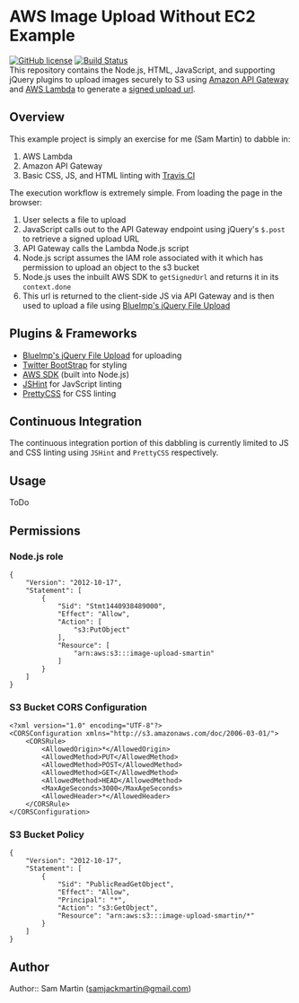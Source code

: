 # AWS Image Upload Without EC2 Example  
 [![GitHub license](https://img.shields.io/github/license/Sam-Martin/servicenow-powershell.svg)](LICENSE) [![Build Status](https://travis-ci.org/X0nic/chef-snapraid.svg)](https://travis-ci.org/sam-martin/aws-image-upload-without-ec2)  
This repository contains the Node.js, HTML, JavaScript, and supporting jQuery plugins to upload images securely to S3 using [Amazon API Gateway](https://aws.amazon.com/api-gateway/) and [AWS Lambda](https://aws.amazon.com/lambda/) to generate a [signed upload url](http://docs.aws.amazon.com/AmazonS3/latest/dev/PresignedUrlUploadObject.html).

## Overview
This example project is simply an exercise for me (Sam Martin) to dabble in:

1. AWS Lambda  
2. Amazon API Gateway  
3. Basic CSS, JS, and HTML linting with [Travis CI](https://travis-ci.org/)    

The execution workflow is extremely simple. From loading the page in the browser: 

1. User selects a file to upload 
2. JavaScript calls out to the API Gateway endpoint using jQuery's `$.post` to retrieve a signed upload URL  
3. API Gateway calls the Lambda Node.js script  
4. Node.js script assumes the IAM role associated with it which has permission to upload an object to the s3 bucket  
5. Node.js uses the inbuilt AWS SDK to `getSignedUrl` and returns it in its `context.done`  
6. This url is returned to the client-side JS via API Gateway and is then used to upload a file using [BlueImp's jQuery File Upload](https://github.com/blueimp/jQuery-File-Upload)  

## Plugins & Frameworks
* [BlueImp's jQuery File Upload](https://github.com/blueimp/jQuery-File-Upload) for uploading
* [Twitter BootStrap](http://getbootstrap.com/) for styling
* [AWS SDK](https://aws.amazon.com/sdk-for-node-js/) (built into Node.js)
* [JSHint](https://www.npmjs.com/package/jshint) for JavScript linting
* [PrettyCSS](https://www.npmjs.com/package/PrettyCSS) for CSS linting

## Continuous Integration
The continuous integration portion of this dabbling is currently limited to JS and CSS linting using `JSHint` and `PrettyCSS` respectively.

## Usage
ToDo

## Permissions
### Node.js role
```
{
    "Version": "2012-10-17",
    "Statement": [
        {
            "Sid": "Stmt1440938489000",
            "Effect": "Allow",
            "Action": [
                "s3:PutObject"
            ],
            "Resource": [
                "arn:aws:s3:::image-upload-smartin"
            ]
        }
    ]
}
```
### S3 Bucket  CORS Configuration
```
<?xml version="1.0" encoding="UTF-8"?>
<CORSConfiguration xmlns="http://s3.amazonaws.com/doc/2006-03-01/">
    <CORSRule>
        <AllowedOrigin>*</AllowedOrigin>
        <AllowedMethod>PUT</AllowedMethod>
        <AllowedMethod>POST</AllowedMethod>
        <AllowedMethod>GET</AllowedMethod>
        <AllowedMethod>HEAD</AllowedMethod>
        <MaxAgeSeconds>3000</MaxAgeSeconds>
        <AllowedHeader>*</AllowedHeader>
    </CORSRule>
</CORSConfiguration>

```
### S3 Bucket Policy
```
{
    "Version": "2012-10-17",
    "Statement": [
        {
            "Sid": "PublicReadGetObject",
            "Effect": "Allow",
            "Principal": "*",
            "Action": "s3:GetObject",
            "Resource": "arn:aws:s3:::image-upload-smartin/*"
        }
    ]
}
```
## Author
Author:: Sam Martin (<samjackmartin@gmail.com>)
